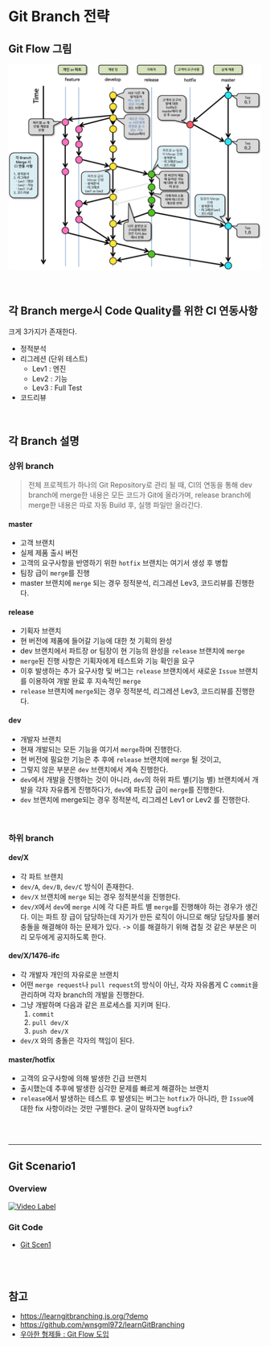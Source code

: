 # Git Branch 전략

## Git Flow 그림

![workflow](/media/cim_workflow.png)


<br/>

## 각 Branch merge시 Code Quality를 위한 CI 연동사항

크게 3가지가 존재한다.

* 정적분석
* 리그레션 (단위 테스트)
  * Lev1 : 엔진
  * Lev2 : 기능
  * Lev3 : Full Test
* 코드리뷰


<br/>

## 각 Branch 설명

### 상위 branch

> 전체 프로젝트가 하나의 Git Repository로 관리 될 때, CI의 연동을 통해 dev branch에 merge한 내용은 모든 코드가 Git에 올라가며, release branch에 merge한 내용은 따로 자동 Build 후, 실행 파일만 올라간다.

#### master

* 고객 브랜치
* 실제 제품 출시 버전
* 고객의 요구사항을 반영하기 위한 `hotfix` 브랜치는 여기서 생성 후 병합
* 팀장 급이 `merge`를 진행
* master 브랜치에 `merge` 되는 경우 정적분석, 리그레션 Lev3, 코드리뷰를 진행한다.

#### release

* 기획자 브랜치
* 현 버전에 제품에 들어갈 기능에 대한 첫 기획의 완성
* dev 브랜치에서 파트장 or 팀장이 현 기능의 완성을 `release` 브랜치에 `merge` 
* `merge`된 진행 사항은 기획자에게 테스트와 기능 확인을 요구
* 이후 발생하는 추가 요구사항 및 버그는 `release` 브랜치에서 새로운 `Issue` 브랜치를 이용하여 개발 완료 후 지속적인 `merge`
* `release` 브랜치에 `merge`되는 경우 정적분석, 리그레션 Lev3, 코드리뷰를 진행한다.


#### dev

* 개발자 브랜치
* 현재 개발되는 모든 기능을 여기서 `merge`하며 진행한다.
* 현 버전에 필요한 기능은 추 후에 `release` 브랜치에 `merge` 될 것이고,
* 그렇지 않은 부분은 `dev` 브랜치에서 계속 진행한다.
* `dev`에서 개발을 진행하는 것이 아니라, `dev`의 하위 파트 별(기능 별) 브랜치에서 개발을 각자 자유롭게 진행하다가, `dev`에 파트장 급이 `merge`를 진행한다.
* `dev` 브랜치에 merge되는 경우 정적분석, 리그레션 Lev1 or Lev2 를 진행한다.



<br/>

### 하위 branch

#### dev/X
* 각 파트 브랜치
* `dev/A`, `dev/B`, `dev/C` 방식이 존재한다.
* `dev/X` 브랜치에 `merge` 되는 경우 정적분석을 진행한다.
* `dev/X`에서 `dev`에 `merge` 시에 각 다른 파트 별 `merge`를 진행해야 하는 경우가 생긴다. 이는 파트 장 급이 담당하는데 자기가 만든 로직이 아니므로 해당 담당자를 불러 충돌을 해결해야 하는 문제가 있다.  ->   이를 해결하기 위해 겹칠 것 같은 부분은 미리 모두에게 공지하도록 한다.

#### dev/X/1476-ifc
* 각 개발자 개인의 자유로운 브랜치
* 어떤 `merge request`나 `pull request`의 방식이 아닌, 각자 자유롭게 C
`commit`을 관리하며 각자 branch의 개발을 진행한다.
* 그냥 개발하며 다음과 같은 프로세스를 지키며 된다.
   1. `commit`
   2. `pull dev/X`
   3. `push dev/X`
* `dev/X` 와의 충돌은 각자의 책임이 된다.

#### master/hotfix
* 고객의 요구사항에 의해 발생한 긴급 브랜치
* 출시했는데 추후에 발생한 심각한 문제를 빠르게 해결하는 브랜치
* `release`에서 발생하는 테스트 후 발생되는 버그는 `hotfix`가 아니라, 한 `Issue`에 대한 fix 사항이라는 것만 구별한다. 굳이 말하자면 `bugfix`?


<br/><br/><hr/>

## Git Scenario1

### Overview
[![Video Label](http://img.youtube.com/vi/hKJ7TBd7G9E/0.jpg)](https://www.youtube.com/watch?v=hKJ7TBd7G9E)

### Git Code
* [Git Scen1](/contents/BasicEducation/GitScen1.md)





<br/><br/>

## 참고

* <https://learngitbranching.js.org/?demo>
* <https://github.com/wnsgml972/learnGitBranching>
* [우아한 형제들 : Git Flow 도입](http://woowabros.github.io/experience/2017/10/30/baemin-mobile-git-branch-strategy.html)